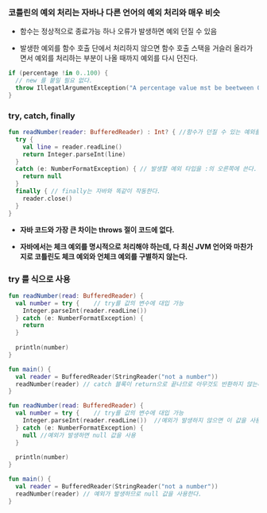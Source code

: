 ### 코틀린의 예외 처리는 자바나 다른 언어의 예외 처리와 매우 비슷

- 함수는 정상적으로 종료가능 하나 오류가 발생하면 예외 던질 수 있음

- 발생한 예외를 함수 호출 단에서 처리하지 않으면 함수 호출 스택을 거슬러 올라가면서 예외를 처리하는 부분이 나올 때까지 예외를 다시 던진다.

```kotlin
if (percentage !in 0..100) {
  // new 를 붙일 필요 없다.
  throw IllegatlArgumentException("A percentage value mst be beetween 0 and 100: $percentage")
}
```



### try, catch, finally

```kotlin
fun readNumber(reader: BufferedReader) : Int? { //함수가 던질 수 있는 예외를 명시할 필요가 없다.
  try {
    val line = reader.readLine()
    return Integer.parseInt(line)
  }
  catch (e: NumberFormatException) { // 발생할 예외 타입을 :의 오른쪽에 쓴다.
    return null
  }
  finally { // finally는 자바와 똑같이 작동한다.
    reader.close()
  }
}
```

- __자바 코드와 가장 큰 차이는 throws 절이 코드에 없다.__

- __자바에서는 체크 예외를 명시적으로 처리해야 하는데, 다 최신 JVM 언어와 마찬가지로 코틀린도 체크 예외와 언체크 예외를 구별하지 않는다.__



### try 를 식으로 사용

```kotlin
fun readNumber(read: BufferedReader) {
  val number = try {	// try를 값의 변수에 대입 가능
    Integer.parseInt(reader.readLine())
  } catch (e: NumberFormatException) {
    return 
  }
  
  println(number)
}

fun main() {
  val reader = BufferedReader(StringReader("not a number"))
  readNumber(reader) // catch 블록이 return으로 끝나므로 아무것도 반환하지 않는다.
}
```



```kotlin
fun readNumber(read: BufferedReader) {
  val number = try {	// try를 값의 변수에 대입 가능
    Integer.parseInt(reader.readLine())  //예외가 발생하지 않으면 이 값을 사용
  } catch (e: NumberFormatException) {
    null //예외가 발생하면 null 값을 사용 
  }
  
  println(number)
}

fun main() {
  val reader = BufferedReader(StringReader("not a number"))
  readNumber(reader) // 예외가 발생하므로 null 값을 사용한다.
}
```



